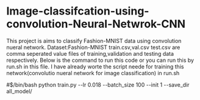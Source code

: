 # Image-classifcation-using-convolution-Neural-Netwrok-CNN

This project is aims to classify Fashion-MNIST data using convolution nueral network.
Dataset:Fashion-MNIST 
train.csv,val.csv test.csv are comma seperated value files of training,validation and testing data respectively.
Below is the command to run this code or you can run this by run.sh in this file.
I have already worte the script neede for training this network(convolutio nueral network for image classification) in run.sh 

#$/bin/bash
python train.py --lr 0.018 --batch_size 100 --init 1 --save_dir all_model/ 

